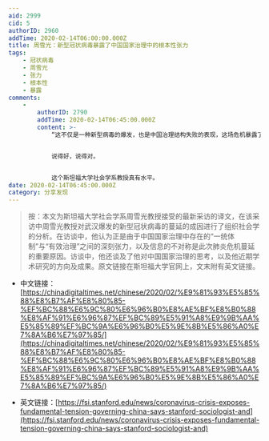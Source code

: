 ```yaml
---
aid: 2999
cid: 5
authorID: 2960
addTime: 2020-02-14T06:00:00.000Z
title: 周雪光：新型冠状病毒暴露了中国国家治理中的根本性张力
tags:
    - 冠状病毒
    - 周雪光
    - 张力
    - 根本性
    - 暴露
comments:
    -
        authorID: 2790
        addTime: 2020-02-14T06:45:00.000Z
        content: >-
            “这不仅是一种新型病毒的爆发，也是中国治理结构失败的表现，这场危机暴露了其官僚体制的不足。虽然任何政府在处理新的流行疫情的爆发都可能准备不足，然而，据我们目前所知，新型病毒在疫情爆发前几周已经在武汉被发现，但各级官僚机构没有发挥作用，有关部门也没有进入高度警觉。”


            说得好，说得对。


            这个斯坦福大学社会学系教授真有水平。
date: 2020-02-14T06:45:00.000Z
category: 分享发现
---
```


> 按：本文为斯坦福大学社会学系周雪光教授接受的最新采访的译文，在该采访中周雪光教授对武汉爆发的新型冠状病毒的蔓延的成因进行了组织社会学的分析。在访谈中，他认为正是由于中国国家治理中存在的“一统体制”与“有效治理”之间的深刻张力，以及信息的不对称是此次肺炎危机蔓延的重要原因。访谈中，他还谈及了他对中国国家治理的思考，以及他近期学术研究的方向及成果。原文链接在斯坦福大学官网上，文末附有英文链接。

*   中文链接：[https://chinadigitaltimes.net/chinese/2020/02/%E9%81%93%E5%85%88%E8%B7%AF%E8%80%85-%EF%BC%88%E6%9C%80%E6%96%B0%E8%AE%BF%E8%B0%88%E8%AF%91%E6%96%87%EF%BC%89%E5%91%A8%E9%9B%AA%E5%85%89%EF%BC%9A%E6%96%B0%E5%9E%8B%E5%86%A0%E7%8A%B6%E7%97%85/](https://chinadigitaltimes.net/chinese/2020/02/%E9%81%93%E5%85%88%E8%B7%AF%E8%80%85-%EF%BC%88%E6%9C%80%E6%96%B0%E8%AE%BF%E8%B0%88%E8%AF%91%E6%96%87%EF%BC%89%E5%91%A8%E9%9B%AA%E5%85%89%EF%BC%9A%E6%96%B0%E5%9E%8B%E5%86%A0%E7%8A%B6%E7%97%85/)
    
*   英文链接：[https://fsi.stanford.edu/news/coronavirus-crisis-exposes-fundamental-tension-governing-china-says-stanford-sociologist-and](https://fsi.stanford.edu/news/coronavirus-crisis-exposes-fundamental-tension-governing-china-says-stanford-sociologist-and)

